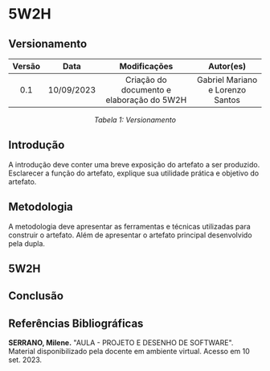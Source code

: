# 5W2H

## Versionamento

<center>

| **Versão** | **Data** | **Modificações** | **Autor(es)** |
| :--: | :--: | :--: | :--: |
| 0.1 | 10/09/2023 | Criação do documento e elaboração do 5W2H | Gabriel Mariano e Lorenzo Santos |

*Tabela 1: Versionamento*

</center>


## Introdução

A introdução deve conter uma breve exposição do artefato a ser produzido. Esclarecer a função do artefato, explique sua utilidade prática e objetivo do artefato.

## Metodologia

A metodologia deve apresentar as ferramentas e técnicas utilizadas para construir o artefato. Além de apresentar o artefato principal desenvolvido pela dupla.

<!-- **LEMBRETE:** Colocar legenda nas tabelas ou figuras criadas nos artefatos. -->

## 5W2H



## Conclusão



## Referências Bibliográficas

**SERRANO, Milene.** "AULA - PROJETO E DESENHO DE SOFTWARE". Material disponibilizado pela docente em ambiente virtual. Acesso em 10 set. 2023.